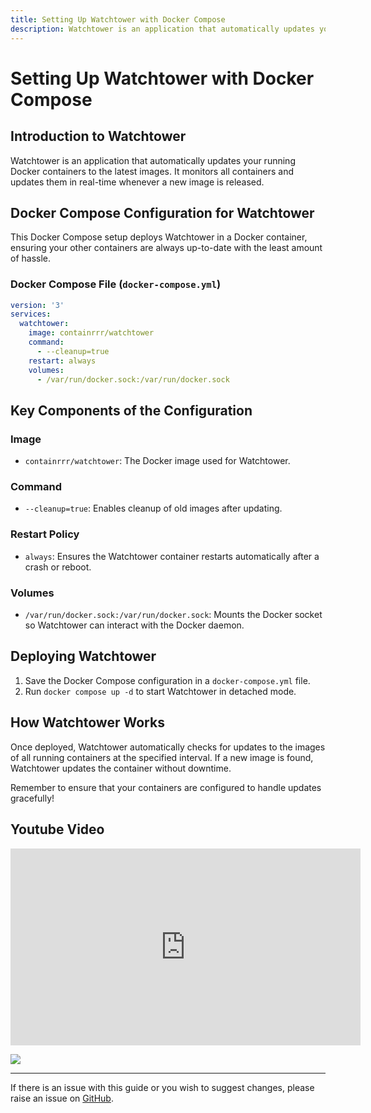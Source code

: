 ```yaml
---
title: Setting Up Watchtower with Docker Compose
description: Watchtower is an application that automatically updates your running Docker containers to the latest images. It monitors all containers and updates them in real-time whenever a new image is released.
---
```


# Setting Up Watchtower with Docker Compose

## Introduction to Watchtower

Watchtower is an application that automatically updates your running Docker containers to the latest images. It monitors all containers and updates them in real-time whenever a new image is released.

## Docker Compose Configuration for Watchtower

This Docker Compose setup deploys Watchtower in a Docker container, ensuring your other containers are always up-to-date with the least amount of hassle.

### Docker Compose File (`docker-compose.yml`)

```yaml
version: '3'
services:
  watchtower:
    image: containrrr/watchtower
    command:
      - --cleanup=true
    restart: always
    volumes:
      - /var/run/docker.sock:/var/run/docker.sock
```

## Key Components of the Configuration

### Image
- `containrrr/watchtower`: The Docker image used for Watchtower.

### Command
- `--cleanup=true`: Enables cleanup of old images after updating.

### Restart Policy
- `always`: Ensures the Watchtower container restarts automatically after a crash or reboot.

### Volumes
- `/var/run/docker.sock:/var/run/docker.sock`: Mounts the Docker socket so Watchtower can interact with the Docker daemon.

## Deploying Watchtower

1. Save the Docker Compose configuration in a `docker-compose.yml` file.
2. Run `docker compose up -d` to start Watchtower in detached mode.

## How Watchtower Works

Once deployed, Watchtower automatically checks for updates to the images of all running containers at the specified interval. If a new image is found, Watchtower updates the container without downtime.

Remember to ensure that your containers are configured to handle updates gracefully!

## Youtube Video

<iframe width="560" height="315" src="https://www.youtube.com/embed/DNfMuDLDq7k?si=QNVlRz2U0jnmseSQ" title="YouTube video player" frameborder="0" allow="accelerometer; autoplay; clipboard-write; encrypted-media; gyroscope; picture-in-picture; web-share" allowfullscreen></iframe>

<a href="https://www.buymeacoffee.com/techdox"><img src="https://img.buymeacoffee.com/button-api/?text=Buy me a cup of tea&emoji=🍵&slug=techdox&button_colour=FFDD00&font_colour=000000&font_family=Cookie&outline_colour=000000&coffee_colour=ffffff" /></a>


---

If there is an issue with this guide or you wish to suggest changes, please raise an issue on [GitHub](https://github.com/Techdox/techdox-docs).
